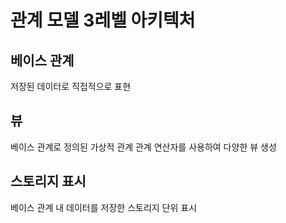 # 관계 모델 3레벨 아키텍처

## 베이스 관계
저장된 데이터로 직접적으로 표현

## 뷰
베이스 관계로 정의된 가상적 관계
관계 연산자를 사용하여 다양한 뷰 생성

## 스토리지 표시
베이스 관계 내 데이터를 저장한 스토리지 단위 표시